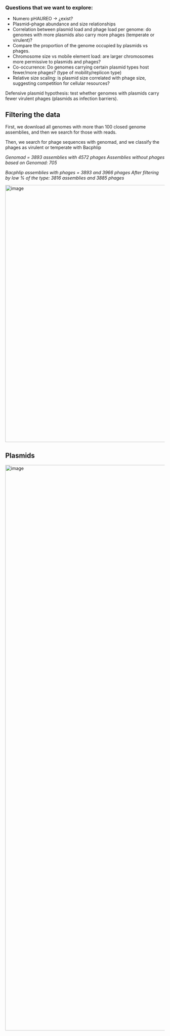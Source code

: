 ### Questions that we want to explore:


  - Numero pHAUREO -> ¿exist?
  - Plasmid–phage abundance and size relationships
  - Correlation between plasmid load and phage load per genome: do genomes with more plasmids also carry more phages (temperate or virulent)?
  - Compare the proportion of the genome occupied by plasmids vs phages.
  - Chromosome size vs mobile element load: are larger chromosomes more permissive to plasmids and phages?
  - Co-occurrence: Do genomes carrying certain plasmid types host fewer/more phages? (type of mobility/replicon type)
  - Relative size scaling: is plasmid size correlated with phage size, suggesting competition for cellular resources?

Defensive plasmid hypothesis: test whether genomes with plasmids carry fewer virulent phages (plasmids as infection barriers).



## Filtering the data

First, we download all genomes with more than 100 closed genome assemblies, and then we search for those with reads. 

Then, we search for phage sequences with genomad, and we classify the phages as virulent or temperate with Bacphlip


*Genomad = 3893 assemblies with 4572 phages*
*Assemblies without phages based on Genomad: 705*


*Bacphlip assemblies with phages = 3893 and 3966 phages*
*After filtering by low % of the type: 3816 assemblies and 3885 phages*


<img width="886" height="810" alt="image" src="https://github.com/user-attachments/assets/cabef22e-19a3-4b11-bf31-f53a4aedeb27" />



## Plasmids

<img width="2940" height="1782" alt="image" src="https://github.com/user-attachments/assets/5f621cae-e63e-4842-80fd-e8a1121d6870" />
